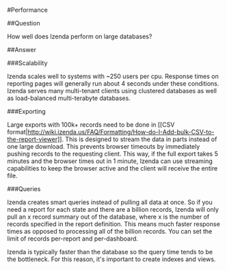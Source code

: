 #Performance

##Question

How well does Izenda perform on large databases?

##Answer

###Scalability

Izenda scales well to systems with ~250 users per cpu. Response times on reporting pages will generally run about 4 seconds under these conditions. Izenda serves many multi-tenant clients using clustered databases as well as load-balanced multi-terabyte databases.

###Exporting

Large exports with 100k+ records need to be done in [[CSV format|http://wiki.izenda.us/FAQ/Formatting/How-do-I-Add-bulk-CSV-to-the-report-viewer]]. This is designed to stream the data in parts instead of one large download. This prevents browser timeouts by immediately pushing records to the requesting client. This way, if the full export takes 5 minutes and the browser times out in 1 minute, Izenda can use streaming capabilities to keep the browser active and the client will receive the entire file.

###Queries

Izenda creates smart queries instead of pulling all data at once. So if you need a report for each state and there are a billion records, Izenda will only pull an x record summary out of the database, where x is the number of records specified in the report definition. This means much faster response times as opposed to processing all of the billion records. You can set the limit of records per-report and per-dashboard.

Izenda is typically faster than the database so the query time tends to be the bottleneck. For this reason, it's important to create indexes and views.